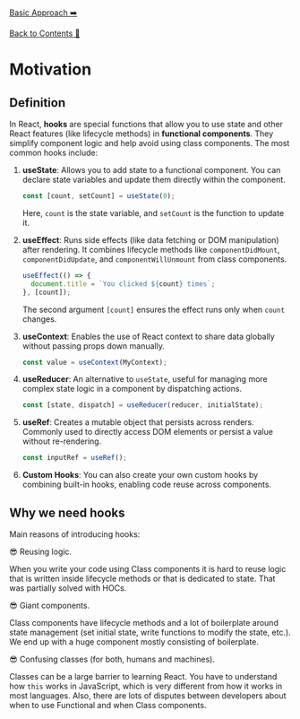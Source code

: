 [Basic Approach ➡️](basic-approach.md)

[Back to Contents 📑](../../README.md#module-5)

# Motivation

## Definition

In React, **hooks** are special functions that allow you to use state and other React features (like lifecycle methods) in **functional components**. They simplify component logic and help avoid using class components. The most common hooks include:

1. **useState**: Allows you to add state to a functional component. You can declare state variables and update them directly within the component.
   ```js
   const [count, setCount] = useState(0);
   ```
   Here, `count` is the state variable, and `setCount` is the function to update it.

2. **useEffect**: Runs side effects (like data fetching or DOM manipulation) after rendering. It combines lifecycle methods like `componentDidMount`, `componentDidUpdate`, and `componentWillUnmount` from class components.
   ```js
   useEffect(() => {
     document.title = `You clicked ${count} times`;
   }, [count]);
   ```
   The second argument `[count]` ensures the effect runs only when `count` changes.

3. **useContext**: Enables the use of React context to share data globally without passing props down manually.
   ```js
   const value = useContext(MyContext);
   ```

4. **useReducer**: An alternative to `useState`, useful for managing more complex state logic in a component by dispatching actions.
   ```js
   const [state, dispatch] = useReducer(reducer, initialState);
   ```

5. **useRef**: Creates a mutable object that persists across renders. Commonly used to directly access DOM elements or persist a value without re-rendering.
   ```js
   const inputRef = useRef();
   ```

6. **Custom Hooks**: You can also create your own custom hooks by combining built-in hooks, enabling code reuse across components.


## Why we need hooks

Main reasons of introducing hooks:

😎 Reusing logic.

   When you write your code using Class components it is hard to reuse logic that is written inside lifecycle methods or that is dedicated to state. That was partially solved with HOCs.

😎 Giant components.

   Class components have lifecycle methods and a lot of boilerplate around state management (set initial state, write functions to modify the state, etc.). We end up with a huge component mostly consisting of boilerplate.

😎 Confusing classes (for both, humans and machines).

   Classes can be a large barrier to learning React. You have to understand how `this` works in JavaScript, which is very different from how it works in most languages. Also, there are lots of disputes between developers about when to use Functional and when Class components.
